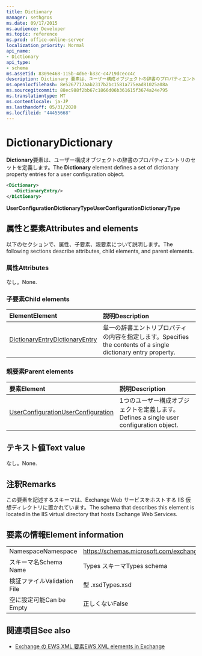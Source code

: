 ```yaml
---
title: Dictionary
manager: sethgros
ms.date: 09/17/2015
ms.audience: Developer
ms.topic: reference
ms.prod: office-online-server
localization_priority: Normal
api_name:
- Dictionary
api_type:
- schema
ms.assetid: 8309e468-115b-4d6e-b33c-c4719dcecc4c
description: Dictionary 要素は、ユーザー構成オブジェクトの辞書のプロパティエントリのセットを定義します。
ms.openlocfilehash: 8e5267717aab2317b2bc1581a775ead81025a08a
ms.sourcegitcommit: 88ec988f2bb67c1866d06b361615f3674a24e795
ms.translationtype: MT
ms.contentlocale: ja-JP
ms.lasthandoff: 05/31/2020
ms.locfileid: "44455668"
---
```

# <a name="dictionary"></a><span data-ttu-id="478c0-103">Dictionary</span><span class="sxs-lookup"><span data-stu-id="478c0-103">Dictionary</span></span>

<span data-ttu-id="478c0-104">**Dictionary**要素は、ユーザー構成オブジェクトの辞書のプロパティエントリのセットを定義します。</span><span class="sxs-lookup"><span data-stu-id="478c0-104">The **Dictionary** element defines a set of dictionary property entries for a user configuration object.</span></span> 
  
```xml
<Dictionary>
   <DictionaryEntry/>
</Dictionary>
```

 <span data-ttu-id="478c0-105">**UserConfigurationDictionaryType**</span><span class="sxs-lookup"><span data-stu-id="478c0-105">**UserConfigurationDictionaryType**</span></span>
## <a name="attributes-and-elements"></a><span data-ttu-id="478c0-106">属性と要素</span><span class="sxs-lookup"><span data-stu-id="478c0-106">Attributes and elements</span></span>

<span data-ttu-id="478c0-107">以下のセクションで、属性、子要素、親要素について説明します。</span><span class="sxs-lookup"><span data-stu-id="478c0-107">The following sections describe attributes, child elements, and parent elements.</span></span>
  
### <a name="attributes"></a><span data-ttu-id="478c0-108">属性</span><span class="sxs-lookup"><span data-stu-id="478c0-108">Attributes</span></span>

<span data-ttu-id="478c0-109">なし。</span><span class="sxs-lookup"><span data-stu-id="478c0-109">None.</span></span>
  
### <a name="child-elements"></a><span data-ttu-id="478c0-110">子要素</span><span class="sxs-lookup"><span data-stu-id="478c0-110">Child elements</span></span>

|<span data-ttu-id="478c0-111">**Element**</span><span class="sxs-lookup"><span data-stu-id="478c0-111">**Element**</span></span>|<span data-ttu-id="478c0-112">**説明**</span><span class="sxs-lookup"><span data-stu-id="478c0-112">**Description**</span></span>|
|:-----|:-----|
|[<span data-ttu-id="478c0-113">DictionaryEntry</span><span class="sxs-lookup"><span data-stu-id="478c0-113">DictionaryEntry</span></span>](dictionaryentry.md) <br/> |<span data-ttu-id="478c0-114">単一の辞書エントリプロパティの内容を指定します。</span><span class="sxs-lookup"><span data-stu-id="478c0-114">Specifies the contents of a single dictionary entry property.</span></span>  <br/> |
   
### <a name="parent-elements"></a><span data-ttu-id="478c0-115">親要素</span><span class="sxs-lookup"><span data-stu-id="478c0-115">Parent elements</span></span>

|<span data-ttu-id="478c0-116">**要素**</span><span class="sxs-lookup"><span data-stu-id="478c0-116">**Element**</span></span>|<span data-ttu-id="478c0-117">**説明**</span><span class="sxs-lookup"><span data-stu-id="478c0-117">**Description**</span></span>|
|:-----|:-----|
|[<span data-ttu-id="478c0-118">UserConfiguration</span><span class="sxs-lookup"><span data-stu-id="478c0-118">UserConfiguration</span></span>](userconfiguration.md) <br/> |<span data-ttu-id="478c0-119">1つのユーザー構成オブジェクトを定義します。</span><span class="sxs-lookup"><span data-stu-id="478c0-119">Defines a single user configuration object.</span></span>  <br/> |
   
## <a name="text-value"></a><span data-ttu-id="478c0-120">テキスト値</span><span class="sxs-lookup"><span data-stu-id="478c0-120">Text value</span></span>

<span data-ttu-id="478c0-121">なし。</span><span class="sxs-lookup"><span data-stu-id="478c0-121">None.</span></span>
  
## <a name="remarks"></a><span data-ttu-id="478c0-122">注釈</span><span class="sxs-lookup"><span data-stu-id="478c0-122">Remarks</span></span>

<span data-ttu-id="478c0-123">この要素を記述するスキーマは、Exchange Web サービスをホストする IIS 仮想ディレクトリに置かれています。</span><span class="sxs-lookup"><span data-stu-id="478c0-123">The schema that describes this element is located in the IIS virtual directory that hosts Exchange Web Services.</span></span>
  
## <a name="element-information"></a><span data-ttu-id="478c0-124">要素の情報</span><span class="sxs-lookup"><span data-stu-id="478c0-124">Element information</span></span>

|||
|:-----|:-----|
|<span data-ttu-id="478c0-125">Namespace</span><span class="sxs-lookup"><span data-stu-id="478c0-125">Namespace</span></span>  <br/> |https://schemas.microsoft.com/exchange/services/2006/types  <br/> |
|<span data-ttu-id="478c0-126">スキーマ名</span><span class="sxs-lookup"><span data-stu-id="478c0-126">Schema Name</span></span>  <br/> |<span data-ttu-id="478c0-127">Types スキーマ</span><span class="sxs-lookup"><span data-stu-id="478c0-127">Types schema</span></span>  <br/> |
|<span data-ttu-id="478c0-128">検証ファイル</span><span class="sxs-lookup"><span data-stu-id="478c0-128">Validation File</span></span>  <br/> |<span data-ttu-id="478c0-129">型 .xsd</span><span class="sxs-lookup"><span data-stu-id="478c0-129">Types.xsd</span></span>  <br/> |
|<span data-ttu-id="478c0-130">空に設定可能</span><span class="sxs-lookup"><span data-stu-id="478c0-130">Can be Empty</span></span>  <br/> |<span data-ttu-id="478c0-131">正しくない</span><span class="sxs-lookup"><span data-stu-id="478c0-131">False</span></span>  <br/> |
   
## <a name="see-also"></a><span data-ttu-id="478c0-132">関連項目</span><span class="sxs-lookup"><span data-stu-id="478c0-132">See also</span></span>

- [<span data-ttu-id="478c0-133">Exchange の EWS XML 要素</span><span class="sxs-lookup"><span data-stu-id="478c0-133">EWS XML elements in Exchange</span></span>](ews-xml-elements-in-exchange.md)

